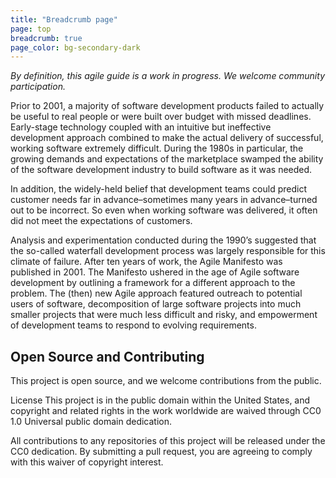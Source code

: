 ```yaml
---
title: "Breadcrumb page"
page: top
breadcrumb: true
page_color: bg-secondary-dark
---
```


_By definition, this agile guide is a work in progress. We welcome community participation._

Prior to 2001, a majority of software development products failed to actually be useful to real people or were built over budget with missed deadlines. Early-stage technology coupled with an intuitive but ineffective development approach combined to make the actual delivery of successful, working software extremely difficult. During the 1980s in particular, the growing demands and expectations of the marketplace swamped the ability of the software development industry to build software as it was needed.

In addition, the widely-held belief that development teams could predict customer needs far in advance–sometimes many years in advance–turned out to be incorrect. So even when working software was delivered, it often did not meet the expectations of customers.

Analysis and experimentation conducted during the 1990’s suggested that the so-called waterfall development process was largely responsible for this climate of failure. After ten years of work, the Agile Manifesto was published in 2001. The Manifesto ushered in the age of Agile software development by outlining a framework for a different approach to the problem. The (then) new Agile approach featured outreach to potential users of software, decomposition of large software projects into much smaller projects that were much less difficult and risky, and empowerment of development teams to respond to evolving requirements.

## Open Source and Contributing

This project is open source, and we welcome contributions from the public.

License
This project is in the public domain within the United States, and copyright and related rights in the work worldwide are waived through CC0 1.0 Universal public domain dedication.

All contributions to any repositories of this project will be released under the CC0 dedication. By submitting a pull request, you are agreeing to comply with this waiver of copyright interest.
